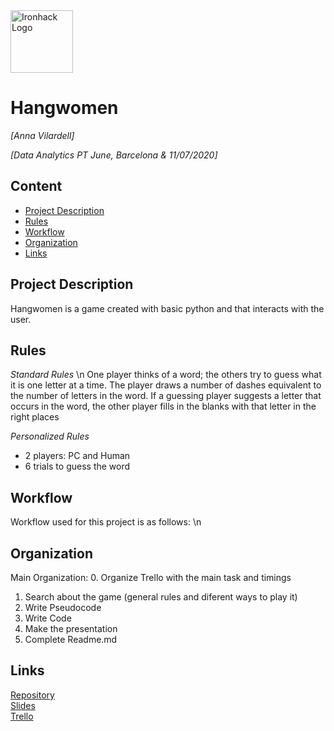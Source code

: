 <img src="https://bit.ly/2VnXWr2" alt="Ironhack Logo" width="100"/>

# Hangwomen
*[Anna Vilardell]*

*[Data Analytics PT June, Barcelona & 11/07/2020]*

## Content
- [Project Description](#project-description)
- [Rules](#rules)
- [Workflow](#workflow)
- [Organization](#organization)
- [Links](#links)

## Project Description 
Hangwomen is a game created with basic python and that interacts with the user.

## Rules

*Standard Rules* \n
One player thinks of a word; the others try to guess what it is one letter at a time. The player draws a number of dashes equivalent to the number of letters in the word. If a guessing player suggests a letter that occurs in the word, the other player fills in the blanks with that letter in the right places

*Personalized Rules*
- 2 players: PC and Human
- 6 trials to guess the word


## Workflow
Workflow used for this project is as follows: \n



## Organization
Main Organization:
0. Organize Trello with the main task and timings
1. Search about the game (general rules and diferent ways to play it)
2. Write Pseudocode
3. Write Code
4. Make the presentation
5. Complete Readme.md


## Links 

[Repository](https://github.com/AnnaVilardell/PR01-project-python/tree/master/PR01-project-python-ANNA)  
[Slides](https://docs.google.com/presentation/d/1cpN2fK2KmqyMmxm_IwV9vEZ5fcBb8qDzLyUhM_ujlD8/edit?usp=sharing)  
[Trello](https://trello.com/b/USYJZQo3/data-project1-hangwomen-anna)  
